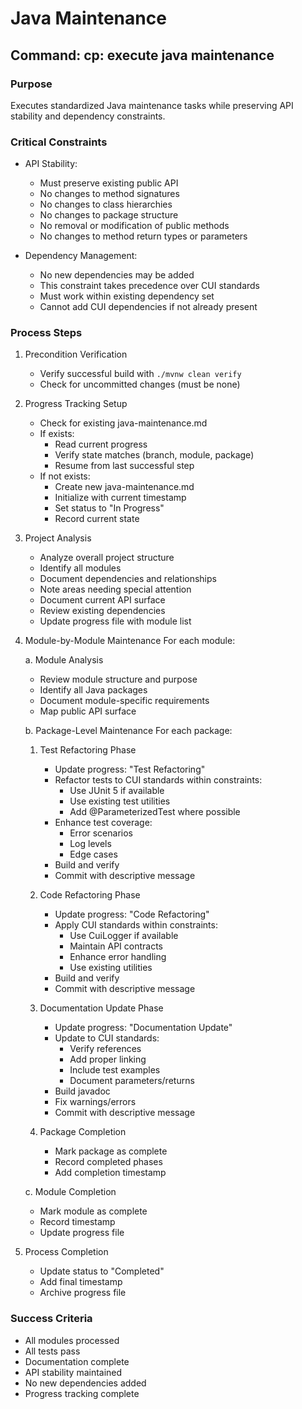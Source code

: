# Java Maintenance

## Command: cp: execute java maintenance

### Purpose
Executes standardized Java maintenance tasks while preserving API stability and dependency constraints.

### Critical Constraints
- API Stability:
  * Must preserve existing public API
  * No changes to method signatures
  * No changes to class hierarchies
  * No changes to package structure
  * No removal or modification of public methods
  * No changes to method return types or parameters
   
- Dependency Management:
  * No new dependencies may be added
  * This constraint takes precedence over CUI standards
  * Must work within existing dependency set
  * Cannot add CUI dependencies if not already present

### Process Steps

1. Precondition Verification
   - Verify successful build with `./mvnw clean verify`
   - Check for uncommitted changes (must be none)

2. Progress Tracking Setup
   - Check for existing java-maintenance.md
   - If exists:
     * Read current progress
     * Verify state matches (branch, module, package)
     * Resume from last successful step
   - If not exists:
     * Create new java-maintenance.md
     * Initialize with current timestamp
     * Set status to "In Progress"
     * Record current state

3. Project Analysis
   - Analyze overall project structure
   - Identify all modules
   - Document dependencies and relationships
   - Note areas needing special attention
   - Document current API surface
   - Review existing dependencies
   - Update progress file with module list

4. Module-by-Module Maintenance
   For each module:

   a. Module Analysis
      - Review module structure and purpose
      - Identify all Java packages
      - Document module-specific requirements
      - Map public API surface

   b. Package-Level Maintenance
      For each package:

      1. Test Refactoring Phase
         - Update progress: "Test Refactoring"
         - Refactor tests to CUI standards within constraints:
           * Use JUnit 5 if available
           * Use existing test utilities
           * Add @ParameterizedTest where possible
         - Enhance test coverage:
           * Error scenarios
           * Log levels
           * Edge cases
         - Build and verify
         - Commit with descriptive message

      2. Code Refactoring Phase
         - Update progress: "Code Refactoring"
         - Apply CUI standards within constraints:
           * Use CuiLogger if available
           * Maintain API contracts
           * Enhance error handling
           * Use existing utilities
         - Build and verify
         - Commit with descriptive message

      3. Documentation Update Phase
         - Update progress: "Documentation Update"
         - Update to CUI standards:
           * Verify references
           * Add proper linking
           * Include test examples
           * Document parameters/returns
         - Build javadoc
         - Fix warnings/errors
         - Commit with descriptive message

      4. Package Completion
         - Mark package as complete
         - Record completed phases
         - Add completion timestamp

   c. Module Completion
      - Mark module as complete
      - Record timestamp
      - Update progress file

5. Process Completion
   - Update status to "Completed"
   - Add final timestamp
   - Archive progress file

### Success Criteria
- All modules processed
- All tests pass
- Documentation complete
- API stability maintained
- No new dependencies added
- Progress tracking complete
